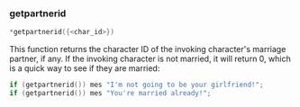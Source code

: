 ### getpartnerid
```c
*getpartnerid({<char_id>})
```

This function returns the character ID of the invoking character's marriage
partner, if any. If the invoking character is not married, it will return 0,
which is a quick way to see if they are married:

```c
if (getpartnerid()) mes "I'm not going to be your girlfriend!";
if (getpartnerid()) mes "You're married already!";
```
